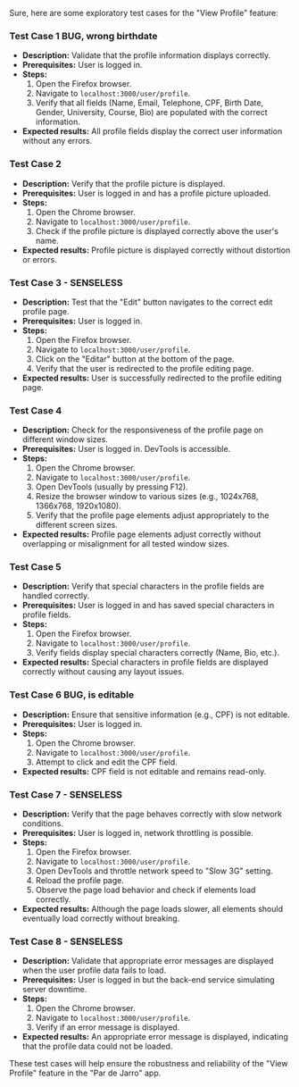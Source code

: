 Sure, here are some exploratory test cases for the "View Profile" feature:

### Test Case 1 BUG, wrong birthdate
- **Description:** Validate that the profile information displays correctly.
- **Prerequisites:** User is logged in.
- **Steps:** 
  1. Open the Firefox browser.
  2. Navigate to `localhost:3000/user/profile`.
  3. Verify that all fields (Name, Email, Telephone, CPF, Birth Date, Gender, University, Course, Bio) are populated with the correct information.
- **Expected results:** All profile fields display the correct user information without any errors.

### Test Case 2
- **Description:** Verify that the profile picture is displayed.
- **Prerequisites:** User is logged in and has a profile picture uploaded.
- **Steps:** 
  1. Open the Chrome browser.
  2. Navigate to `localhost:3000/user/profile`.
  3. Check if the profile picture is displayed correctly above the user's name.
- **Expected results:** Profile picture is displayed correctly without distortion or errors.

### Test Case 3 -  SENSELESS
- **Description:** Test that the "Edit" button navigates to the correct edit profile page.
- **Prerequisites:** User is logged in.
- **Steps:** 
  1. Open the Firefox browser.
  2. Navigate to `localhost:3000/user/profile`.
  3. Click on the "Editar" button at the bottom of the page.
  4. Verify that the user is redirected to the profile editing page.
- **Expected results:** User is successfully redirected to the profile editing page.

### Test Case 4
- **Description:** Check for the responsiveness of the profile page on different window sizes.
- **Prerequisites:** User is logged in. DevTools is accessible.
- **Steps:** 
  1. Open the Chrome browser.
  2. Navigate to `localhost:3000/user/profile`.
  3. Open DevTools (usually by pressing F12).
  4. Resize the browser window to various sizes (e.g., 1024x768, 1366x768, 1920x1080).
  5. Verify that the profile page elements adjust appropriately to the different screen sizes.
- **Expected results:** Profile page elements adjust correctly without overlapping or misalignment for all tested window sizes.

### Test Case 5
- **Description:** Verify that special characters in the profile fields are handled correctly.
- **Prerequisites:** User is logged in and has saved special characters in profile fields.
- **Steps:** 
  1. Open the Firefox browser.
  2. Navigate to `localhost:3000/user/profile`.
  3. Verify fields display special characters correctly (Name, Bio, etc.).
- **Expected results:** Special characters in profile fields are displayed correctly without causing any layout issues.

### Test Case 6 BUG, is editable
- **Description:** Ensure that sensitive information (e.g., CPF) is not editable.
- **Prerequisites:** User is logged in.
- **Steps:** 
  1. Open the Chrome browser.
  2. Navigate to `localhost:3000/user/profile`.
  3. Attempt to click and edit the CPF field.
- **Expected results:** CPF field is not editable and remains read-only.

### Test Case 7 - SENSELESS
- **Description:** Verify that the page behaves correctly with slow network conditions.
- **Prerequisites:** User is logged in, network throttling is possible.
- **Steps:** 
  1. Open the Firefox browser.
  2. Navigate to `localhost:3000/user/profile`.
  3. Open DevTools and throttle network speed to "Slow 3G" setting.
  4. Reload the profile page.
  5. Observe the page load behavior and check if elements load correctly.
- **Expected results:** Although the page loads slower, all elements should eventually load correctly without breaking.

### Test Case 8 - SENSELESS
- **Description:** Validate that appropriate error messages are displayed when the user profile data fails to load.
- **Prerequisites:** User is logged in but the back-end service simulating server downtime.
- **Steps:** 
  1. Open the Chrome browser.
  2. Navigate to `localhost:3000/user/profile`.
  3. Verify if an error message is displayed.
- **Expected results:** An appropriate error message is displayed, indicating that the profile data could not be loaded.

These test cases will help ensure the robustness and reliability of the "View Profile" feature in the "Par de Jarro" app.